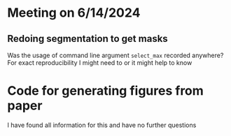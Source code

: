# Meeting on 6/14/2024

## Redoing segmentation to get masks

Was the usage of command line argument `select_max` recorded anywhere? For exact reproducibility I might need to or it might help to know


# Code for generating figures from paper

I have found all information for this and have no further questions
 
